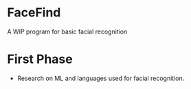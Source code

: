 # FaceFind
A WIP program for basic facial recognition

# First Phase
 - Research on ML and languages used for facial recognition.
